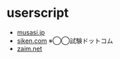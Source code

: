 # userscript

- [musasi.jp](./musasi.jp/README.md)
- [siken.com](./siken.com/README.md) ※◯◯試験ドットコム
- [zaim.net](./zaim.net/README.md)
